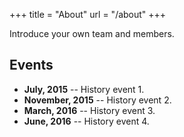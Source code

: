 +++
title = "About"
url = "/about"
+++

Introduce your own team and members.

## Events

- **July, 2015** -- History event 1.
- **November, 2015** -- History event 2.
- **March, 2016** -- History event 3.
- **June, 2016** -- History event 4. 
